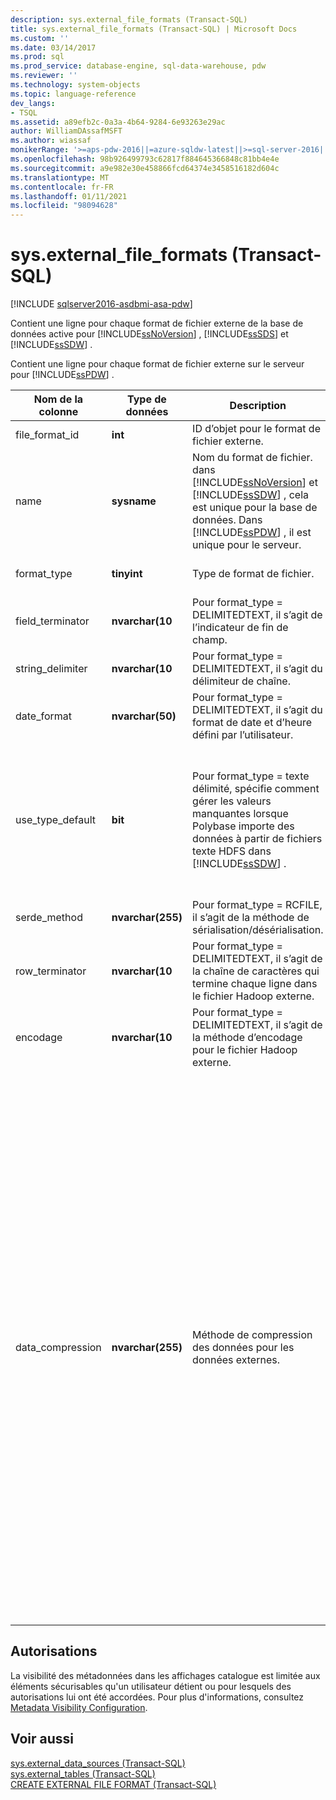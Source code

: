 ```yaml
---
description: sys.external_file_formats (Transact-SQL)
title: sys.external_file_formats (Transact-SQL) | Microsoft Docs
ms.custom: ''
ms.date: 03/14/2017
ms.prod: sql
ms.prod_service: database-engine, sql-data-warehouse, pdw
ms.reviewer: ''
ms.technology: system-objects
ms.topic: language-reference
dev_langs:
- TSQL
ms.assetid: a89efb2c-0a3a-4b64-9284-6e93263e29ac
author: WilliamDAssafMSFT
ms.author: wiassaf
monikerRange: '>=aps-pdw-2016||=azure-sqldw-latest||>=sql-server-2016||>=sql-server-linux-2017||=azuresqldb-mi-current'
ms.openlocfilehash: 98b926499793c62817f884645366848c81bb4e4e
ms.sourcegitcommit: a9e982e30e458866fcd64374e3458516182d604c
ms.translationtype: MT
ms.contentlocale: fr-FR
ms.lasthandoff: 01/11/2021
ms.locfileid: "98094628"
---
```

# <a name="sysexternal_file_formats-transact-sql"></a>sys.external_file_formats (Transact-SQL)
[!INCLUDE [sqlserver2016-asdbmi-asa-pdw](../../includes/applies-to-version/sqlserver2016-asdbmi-asa-pdw.md)]

  Contient une ligne pour chaque format de fichier externe de la base de données active pour [!INCLUDE[ssNoVersion](../../includes/ssnoversion-md.md)] , [!INCLUDE[ssSDS](../../includes/sssds-md.md)] et [!INCLUDE[ssSDW](../../includes/sssdw-md.md)] .  
  
 Contient une ligne pour chaque format de fichier externe sur le serveur pour [!INCLUDE[ssPDW](../../includes/sspdw-md.md)] .  
  
|Nom de la colonne|Type de données|Description|Plage|  
|-----------------|---------------|-----------------|-----------|  
|file_format_id|**int**|ID d’objet pour le format de fichier externe.||  
|name|**sysname**|Nom du format de fichier. dans [!INCLUDE[ssNoVersion](../../includes/ssnoversion-md.md)] et [!INCLUDE[ssSDW](../../includes/sssdw-md.md)] , cela est unique pour la base de données. Dans [!INCLUDE[ssPDW](../../includes/sspdw-md.md)] , il est unique pour le serveur.||  
|format_type|**tinyint**|Type de format de fichier.|DELIMITEDTEXT, RCFILE, ORC, PARQUET|  
|field_terminator|**nvarchar(10**|Pour format_type = DELIMITEDTEXT, il s’agit de l’indicateur de fin de champ.||  
|string_delimiter|**nvarchar(10**|Pour format_type = DELIMITEDTEXT, il s’agit du délimiteur de chaîne.||  
|date_format|**nvarchar(50)**|Pour format_type = DELIMITEDTEXT, il s’agit du format de date et d’heure défini par l’utilisateur.||  
|use_type_default|**bit**|Pour format_type = texte délimité, spécifie comment gérer les valeurs manquantes lorsque Polybase importe des données à partir de fichiers texte HDFS dans [!INCLUDE[ssSDW](../../includes/sssdw-md.md)] .|0-stocker les valeurs manquantes en tant que chaîne « NULL ».<br /><br /> 1-stocker les valeurs manquantes en tant que valeur par défaut de la colonne.|  
|serde_method|**nvarchar(255)**|Pour format_type = RCFILE, il s’agit de la méthode de sérialisation/désérialisation.||  
|row_terminator|**nvarchar(10**|Pour format_type = DELIMITEDTEXT, il s’agit de la chaîne de caractères qui termine chaque ligne dans le fichier Hadoop externe.|Toujours' \n'.|  
|encodage|**nvarchar(10**|Pour format_type = DELIMITEDTEXT, il s’agit de la méthode d’encodage pour le fichier Hadoop externe.|Toujours’UTF8 '.|  
|data_compression|**nvarchar(255)**|Méthode de compression des données pour les données externes.|Pour format_type = DELIMITEDTEXT :<br /><br /> -'org. Apache. Hadoop. IO. compress. DefaultCodec'<br />-'org. Apache. Hadoop. IO. compress. GzipCodec'<br /><br /> Pour format_type = RCFILE :<br /><br /> -'org. Apache. Hadoop. IO. compress. DefaultCodec'<br /><br /> Pour format_type = ORC :<br /><br /> -'org. Apache. Hadoop. IO. compress. DefaultCodec'<br />-'org. Apache. Hadoop. IO. compress. SnappyCodec'<br /><br /> Pour format_type = PARQUET :<br /><br /> -'org. Apache. Hadoop. IO. compress. GzipCodec'<br />-'org. Apache. Hadoop. IO. compress. SnappyCodec'|  
  
## <a name="permissions"></a>Autorisations  
 La visibilité des métadonnées dans les affichages catalogue est limitée aux éléments sécurisables qu'un utilisateur détient ou pour lesquels des autorisations lui ont été accordées. Pour plus d'informations, consultez [Metadata Visibility Configuration](../../relational-databases/security/metadata-visibility-configuration.md).  
  
## <a name="see-also"></a>Voir aussi  
 [sys.external_data_sources &#40;Transact-SQL&#41;](../../relational-databases/system-catalog-views/sys-external-data-sources-transact-sql.md)   
 [sys.external_tables &#40;Transact-SQL&#41;](../../relational-databases/system-catalog-views/sys-external-tables-transact-sql.md)   
 [CREATE EXTERNAL FILE FORMAT &#40;Transact-SQL&#41;](../../t-sql/statements/create-external-file-format-transact-sql.md)  
  
  
